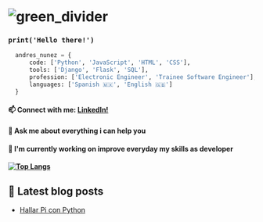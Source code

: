 # ![green_divider](https://user-images.githubusercontent.com/7065401/52071924-c003ad80-2562-11e9-8297-1c6595f8a7ff.png)

### <code>print('Hello there!')</code>

```python
  andres_nunez = {
      code: ['Python', 'JavaScript', 'HTML', 'CSS'],
      tools: ['Django', 'Flask', 'SQL'],
      profession: ['Electronic Engineer', 'Trainee Software Engineer'],
      languages: ['Spanish 🇲🇽', 'English 🇬🇧']
  }
```
<h4 align="left">📫 Connect with me: <a href="https://www.linkedin.com/in/andresnunez-5a47a41b8/">LinkedIn!</a></h4>
<h4>💬 Ask me about everything i can help you</h4>
<h4>🔭 I'm currently working on improve everyday  my skills as developer<h4>

[![Top Langs](https://github-readme-stats.vercel.app/api/top-langs/?username=AndresNunezG)](https://github.com/anuraghazra/github-readme-stats)
  
<h2>📗 Latest blog posts</h2>
  <ul>
    <li><a href="#">Hallar Pi con Python</a></li>
  </ul>
